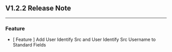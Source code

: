 ## V1.2.2 Release Note

---

### Feature

- [ Feature ]  Add User Identify Src and User Identify Src Username to Standard Fields
